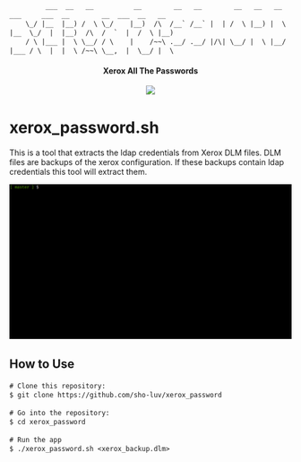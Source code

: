 ``` 
         ___  __   __          __        __   __        __   __   __      ___     ___  __        __  ___  __   __
    \_/ |__  |__) /  \ \_/    |__)  /\  /__` /__` |  | /  \ |__) |  \    |__  \_/  |  |__)  /\  /  `  |  /  \ |__)
    / \ |___ |  \ \__/ / \    |    /~~\ .__/ .__/ |/\| \__/ |  \ |__/    |___ / \  |  |  \ /~~\ \__,  |  \__/ |  \

```
<h4 align="center">Xerox All The Passwords</h4>
<p align="center">
  <a href="https://twitter.com/lydericlefebvre">
    <img src="https://img.shields.io/badge/Twitter-%40sho_luv-blue.svg">
  </a>
</p>

# xerox_password.sh

This is a tool that extracts the ldap credentials from Xerox DLM files. DLM files are backups of the xerox configuration. If these backups contain ldap credentials this tool will extract them.

<img src="https://github.com/sho-luv/xerox_password/blob/master/img/xerox_password.gif" alt="xerox_password" />

## How to Use

```
# Clone this repository:
$ git clone https://github.com/sho-luv/xerox_password

# Go into the repository:
$ cd xerox_password

# Run the app
$ ./xerox_password.sh <xerox_backup.dlm> 
```

